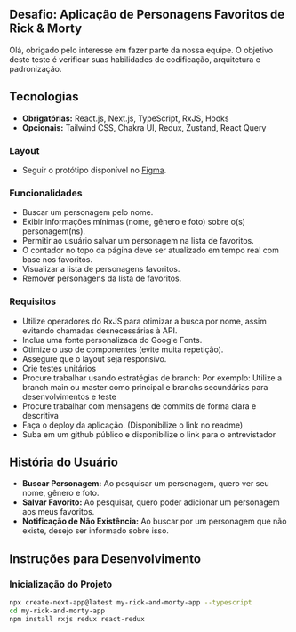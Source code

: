 ## Desafio: Aplicação de Personagens Favoritos de Rick & Morty
  Olá, obrigado pelo interesse em fazer parte da nossa equipe.
  O objetivo deste teste é verificar suas habilidades de codificação, arquitetura e padronização.

## Tecnologias
- **Obrigatórias:** React.js, Next.js, TypeScript, RxJS, Hooks
- **Opcionais:** Tailwind CSS, Chakra UI, Redux, Zustand, React Query


### Layout
- Seguir o protótipo disponível no [Figma](https://www.figma.com/design/c8xS5wew3KBVVY62BS2imT/-internal--%F0%9F%94%93-Teste-t%C3%A9cnico).

### Funcionalidades
- Buscar um personagem pelo nome.
- Exibir informações mínimas (nome, gênero e foto) sobre o(s) personagem(ns).
- Permitir ao usuário salvar um personagem na lista de favoritos.
- O contador no topo da página deve ser atualizado em tempo real com base nos favoritos.
- Visualizar a lista de personagens favoritos.
- Remover personagens da lista de favoritos.


### Requisitos
- Utilize operadores do RxJS para otimizar a busca por nome, assim evitando chamadas desnecessárias à API.
- Inclua uma fonte personalizada do Google Fonts.
- Otimize o uso de componentes (evite muita repetição).
- Assegure que o layout seja responsivo.
- Crie testes unitários
- Procure trabalhar usando estratégias de branch: Por exemplo: Utilize a branch main ou master como principal e branchs secundárias para desenvolvimentos e teste
- Procure trabalhar com mensagens de commits de forma clara e descritiva
- Faça o deploy da aplicação. (Disponibilize o link no readme)
- Suba em um github público e disponibilize o link para o entrevistador

## História do Usuário
- **Buscar Personagem:** Ao pesquisar um personagem, quero ver seu nome, gênero e foto.
- **Salvar Favorito:** Ao pesquisar, quero poder adicionar um personagem aos meus favoritos.
- **Notificação de Não Existência:** Ao buscar por um personagem que não existe, desejo ser informado sobre isso.

## Instruções para Desenvolvimento

### Inicialização do Projeto
```bash
npx create-next-app@latest my-rick-and-morty-app --typescript
cd my-rick-and-morty-app
npm install rxjs redux react-redux
